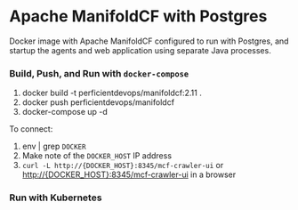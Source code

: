 # Apache ManifoldCF with Postgres
Docker image with Apache ManifoldCF configured to run with Postgres, and startup the agents and web application using separate Java processes.

### Build, Push, and Run with `docker-compose`
1. docker build -t perficientdevops/manifoldcf:2.11 .
1. docker push perficientdevops/manifoldcf
1. docker-compose up -d

To connect:
1. env | grep `DOCKER`
1. Make note of the `DOCKER_HOST` IP address
1. `curl -L http://{DOCKER_HOST}:8345/mcf-crawler-ui` or [http://{DOCKER_HOST}:8345/mcf-crawler-ui](http://{DOCKER_HOST}:8345/mcf-crawler-ui) in a browser

### Run with Kubernetes
